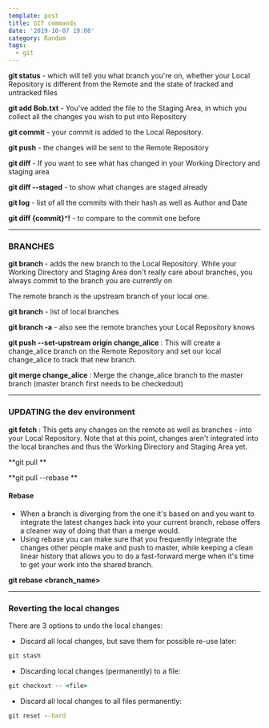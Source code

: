 ```yaml
---
template: post
title: GIT commands
date: '2019-10-07 19:08'
category: Random
tags:
  - git
---
```

**git status** -  which will tell you what branch you're on, whether your Local Repository is different from the Remote and the state of tracked and untracked files

**git add Bob.txt** - You've added the file to the Staging Area, in which you collect all the changes you wish to put into Repository

**git commit** - your commit is added to the Local Repository.

**git push**  -  the changes will be sent to the Remote Repository

**git diff** - If you want to see what has changed in your Working Directory and staging area

**git diff --staged** - to show what changes are staged already 

**git log** - list of all the commits with their hash as well as Author and Date

**git diff {commit}^!** - to compare to the commit one before

****
### BRANCHES

**git branch <branch name>** - adds the new branch to the Local Repository.
While your Working Directory and Staging Area don't really care about branches, you always commit to the branch you are currently on

The remote branch is the upstream branch of your local one.

**git branch** - list of local branches

**git branch -a** - also see the remote branches your Local Repository knows

**git push --set-upstream origin change_alice** : This will create a change_alice branch on the Remote Repository and set our local change_alice to track that new branch.

**git merge change_alice** : Merge the change_alice branch to the master branch (master branch first needs to be checkedout)
****
### UPDATING the dev environment

**git fetch** : This gets any changes on the remote as well as branches - into your Local Repository.
Note that at this point, changes aren't integrated into the local branches and thus the Working Directory and Staging Area yet.

**git pull**

**git pull --rebase**

#### Rebase
* When a branch is diverging from the one it's based on and you want to integrate the latest changes back into your current branch, rebase offers a cleaner way of doing that than a merge would.
* Using rebase you can make sure that you frequently integrate the changes other people make and push to master, while keeping a clean linear history that allows you to do a fast-forward merge when it's time to get your work into the shared branch.
	
**git rebase <branch_name>**

****

### Reverting the local changes
There are 3 options to undo the local changes:

+ Discard all local changes, but save them for possible re-use later:
```cmd
git stash
```
+ Discarding local changes (permanently) to a file:
```cmd
git checkout -- <file>
```
+ Discard all local changes to all files permanently:
```cmd
git reset --hard
```
